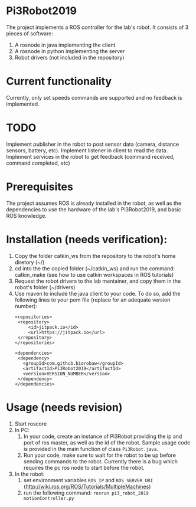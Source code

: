 ﻿# Pi3Robot2019

The project implements a ROS controller for the lab's robot.
It consists of 3 pieces of software:
  1. A rosnode in java implementing the client
  2. A rosnode in python implementing the server
  3. Robot drivers (not included in the repository)

# Current functionality
 
 Currently, only set speeds commands are supported and no feedback is implemented.

# TODO

 Implement publisher in the robot to post sensor data (camera, distance sensors, battery, etc).
 Implement listener in client to read the data.
 Implement services in the robot to get feedback (command received, command completed, etc)

# Prerequisites

 The project assumes ROS is already installed in the robot, as well
 as the dependencies to use the hardware of the lab's Pi3Robot2019, 
 and basic ROS knowledge.

# Installation (needs verification):

 1. Copy the folder catkin_ws from the repository to the robot's home diretory (~/)
 2. cd into the the copied folder (~/catkin_ws) and run the command: catkin_make (see how to use catkin workspaces in ROS tutorials)
 3. Request the robot drivers to the lab mantainer, and copy them in the robot's folder (~/drivers)
 4. Use maven to include the java client to your code. 
    To do so, add the following lines to your pom file (replace for an adequate version number):
     ```
     <repositories>
      <repository>
          <id>jitpack.io</id>
          <url>https://jitpack.io</url>
      </repository>
    </repositories>
    
    <dependencies>
  	  <dependency>
        <groupId>com.github.biorobaw</groupId>
        <artifactId>Pi3Robot2019</artifactId>
        <version>VERSION_NUMBER</version>
      </dependency>
    </dependencies>
    ```
    
  # Usage (needs revision)
  
  1. Start roscore
  2. In PC:
      1. In your code, create an instance of Pi3Robot providing the ip and port of ros master, as well as the id of the robot. Sample usage code is provided in the main function of class `Pi3Robot.java`.
      2. Run your code, make sure to wait for the robot to be up before sending commands to the robot. Currently there is a bug which requires the pc ros node to start before the robot.    
  3. In the robot:
      1. set environment variables `ROS_IP` and `ROS_SERVER_URI` (http://wiki.ros.org/ROS/Tutorials/MultipleMachines)
      2. run the following command:  `rosrun pi3_robot_2019 motionController.py`
  
  
  
